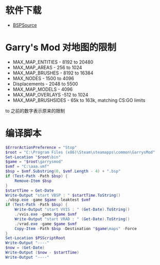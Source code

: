 # 软件下载
- [BSPSource](https://github.com/ata4/bspsrc/releases)

# Garry's Mod 对地图的限制
- MAX_MAP_ENTITIES - 8192 to 20480
- MAX_MAP_AREAS - 256 to 1024
- MAX_MAP_BRUSHES - 8192 to 16384
- MAX_NODES - 1500 to 4096
- Displacements - 2048 to 5500 
- MAX_MAP_MODELS - 4096
- MAX_MAP_OVERLAYS -512 to 1024
- MAX_MAP_BRUSHSIDES - 65k to 163k,  matching CS:GO limits

to 之前的数字表示原来的限制

# 编译脚本
```powershell
$ErrorActionPreference = "Stop"
$root = "C:\Program Files (x86)\Steam\steamapps\common\GarrysMod"
Set-Location "$root\bin"
$game = "$root\garrysmod"
$vmf = "C:\aaa.vmf"
$bsp = $vmf.Substring(0, $vmf.Length - 4) + ".bsp"
if (Test-Path -Path $bsp) {
    Remove-Item $bsp
}
$startTime = Get-Date
Write-Output "start VBSP : " $startTime.ToString()
./vbsp.exe -game $game -leaktest $vmf
if (Test-Path -Path $bsp) {
    Write-Output "start VVIS : " (Get-Date).ToString()
    ./vvis.exe -game $game $vmf
    Write-Output "start VRAD : " (Get-Date).ToString()
    ./vrad.exe -game $game $vmf
    Copy-Item -Path $bsp -Destination "$game\maps" -Force
}
Set-Location $PSScriptRoot
Write-Output "----"
$now = (Get-Date)
Write-Output ($now - $startTime)
Write-Output "----"
```
